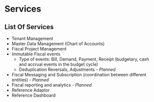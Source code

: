 # Services

## List Of Services

* Tenant Management&#x20;
* Master Data Management (Chart of Accounts)&#x20;
* Fiscal Project Management&#x20;
* Immutable Fiscal events&#x20;
  * Type of events: Bill, Demand, Payment, Receipt (budgetary, cash and accrual events in the budget cycle)&#x20;
  * Deduplication Reversals, Adjustments - _Planned_
* Fiscal Messaging and Subscription (coordination between different entities) - _Planned_
* Fiscal reporting and analytics - _Planned_
* Reference Adaptor&#x20;
* Reference Dashboard
